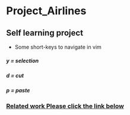 # Project_Airlines
## Self learning project

* Some short-keys to navigate in vim
##### y = selection
##### d = cut
##### p = paste

 ### [Related work Please click the link below](https://ac.els-cdn.com/S1877050915033815/1-s2.0-S1877050915033815-main.pdf?_tid=b987188b-de9c-4656-8332-221c786fd1d4&acdnat=1546831662_ecc6fbe9c401f1e724924fa40e8d939f)
